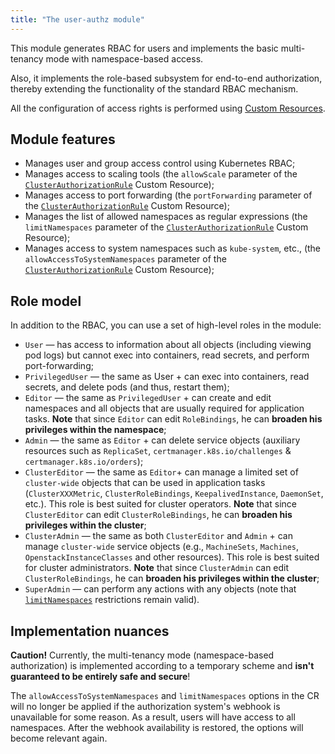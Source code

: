 ```yaml
---
title: "The user-authz module" 
---
```


This module generates RBAC for users and implements the basic multi-tenancy mode with namespace-based access.

Also, it implements the role-based subsystem for end-to-end authorization, thereby extending the functionality of the standard RBAC mechanism.

All the configuration of access rights is performed using [Custom Resources](cr.html).

## Module features

- Manages user and group access control using Kubernetes RBAC;
- Manages access to scaling tools (the `allowScale` parameter of the [`ClusterAuthorizationRule`](cr.html#clusterauthorizationrule) Custom Resource);
- Manages access to port forwarding (the `portForwarding` parameter of the [`ClusterAuthorizationRule`](cr.html#clusterauthorizationrule) Custom Resource);
- Manages the list of allowed namespaces as regular expressions (the `limitNamespaces` parameter of the [`ClusterAuthorizationRule`](cr.html#clusterauthorizationrule) Custom Resource);
- Manages access to system namespaces such as `kube-system`, etc., (the `allowAccessToSystemNamespaces` parameter of the [`ClusterAuthorizationRule`](cr.html#clusterauthorizationrule) Custom Resource);

## Role model
In addition to the RBAC, you can use a set of high-level roles in the module:
- `User` — has access to information about all objects (including viewing pod logs) but cannot exec into containers, read secrets, and perform port-forwarding;
- `PrivilegedUser` — the same as User + can exec into containers, read secrets, and delete pods (and thus, restart them);
- `Editor` — the same as `PrivilegedUser` + can create and edit namespaces and all objects that are usually required for application tasks. **Note** that since `Editor` can edit `RoleBindings`, he can **broaden his privileges within the namespace**;
- `Admin` — the same as `Editor` + can delete service objects (auxiliary resources such as `ReplicaSet`, `certmanager.k8s.io/challenges` & `certmanager.k8s.io/orders`);
- `ClusterEditor` — the same as `Editor`+ can manage a limited set of `cluster-wide` objects that can be used in application tasks (`ClusterXXXMetric`, `ClusterRoleBindings`, `KeepalivedInstance`, `DaemonSet`, etc.). This role is best suited for cluster operators. **Note** that since `ClusterEditor` can edit `ClusterRoleBindings`, he can **broaden his privileges within the cluster**;
- `ClusterAdmin` — the same as both `ClusterEditor` and `Admin` + can manage `cluster-wide` service objects (e.g., `MachineSets`, `Machines`, `OpenstackInstanceClasses` and other resources). This role is best suited for cluster administrators. **Note** that since `ClusterAdmin` can edit `ClusterRoleBindings`, he can **broaden his privileges within the cluster**;
- `SuperAdmin` — can perform any actions with any objects (note that [`limitNamespaces`](#возможности-модуля) restrictions remain valid).

## Implementation nuances
**Caution!** Currently, the multi-tenancy mode (namespace-based authorization) is implemented according to a temporary scheme and **isn't guaranteed to be entirely safe and secure**!

The `allowAccessToSystemNamespaces` and `limitNamespaces` options in the CR will no longer be applied if the authorization system's webhook is unavailable for some reason. As a result, users will have access to all namespaces. After the webhook availability is restored, the options will become relevant again.
